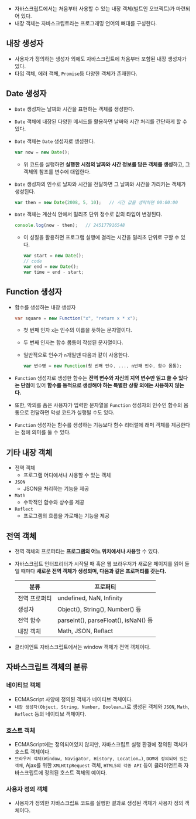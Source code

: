 - 자바스크립트에서는 처음부터 사용할 수 있는 내장 객체(빌트인 오브젝트)가 마련되어 있다.
- 내장 객체는 자바스크립트라는 프로그래밍 언어의 뼈대를 구성한다.

## 내장 생성자

- 사용자가 정의하는 생성자 외에도 자바스크립트에 처음부터 포함된 내장 생성자가 있다.
- 타입 객체, 에러 객체, `Promise`등 다양한 객체가 존재한다.

## Date 생성자

- `Date` 생성자는 날짜와 시간을 표현하는 객체를 생성한다.
- `Date` 객체에 내장된 다양한 메서드를 활용하면 날짜와 시간 처리를 간단하게 할 수 있다.
- `Date` 객체는 `Date` 생성자로 생성한다.
    
    ```jsx
    var now = new Date();
    ```
    
    - 위 코드를 실행하면 **실행한 시점의 날짜와 시간 정보를 담은 객체를 생성**하고, 그 객체의 참조를 변수에 대입한다.
- `Date` 생성자의 인수로 날짜와 시간을 전달하면 그 날짜와 시간을 가리키는 객체가 생성된다.
    
    ```jsx
    var then = new Date(2008, 5, 10);   // 시간 값을 생략하면 00:00:00
    ```
    
- `Date` 객체는 계산식 안에서 밀리초 단위 정수로 값의 타입이 변경된다.
    
    ```jsx
    console.log(now - then);   // 245177916548
    ```
    
    - 이 성질을 활용하면 프로그램 실행에 걸리는 시간을 밀리초 단위로 구할 수 있다.
        
        ```jsx
        var start = new Date();
        // code
        var end = new Date();
        var time = end - start;
        ```
        

## Function 생성자

- 함수를 생성하는 내장 생성자
    
    ```java
    var square = new Function("x", "return x * x");
    ```
    
    - 첫 번째 인자 `x`는 인수의 이름을 뜻하는 문자열이다.
    - 두 번째 인자는 함수 몸통이 작성된 문자열이다.
    - 일반적으로 인수가 `n`개일땐 다음과 같이 사용한다.
        
        ```jsx
        var 변수명 = new Function(첫 번째 인수, ..., n번째 인수, 함수 몸통);
        ```
        
- `Function` 생성자로 생성한 함수는 **전역 변수와 자신의 지역 변수만 읽고 쓸 수 있다는 단점**이 있어 **함수를 동적으로 생성해야 하는 특별한 상황 외에는 사용하지 않는다.**
- 또한, 악의를 품은 사용자가 입력한 문자열을 `Function` 생성자의 인수인 함수의 몸통으로 전달하면 악성 코드가 실행될 수도 있다.
- `Function` 생성자는 함수를 생성하는 기능보다 함수 리터럴에 래퍼 객체를 제공한다는 점에 의미를 둘 수 있다.

## 기타 내장 객체

- 전역 객체
    - 프로그램 어디에서나 사용할 수 있는 객체
- `JSON`
    - JSON을 처리하는 기능을 제공
- `Math`
    - 수학적인 함수와 상수를 제공
- `Reflect`
    - 프로그램의 흐름을 가로채는 기능을 제공

## 전역 객체

- 전역 객체의 프로퍼티는 **프로그램의 어느 위치에서나 사용**할 수 있다.
- 자바스크립트 인터프리터가 시작될 때 혹은 웹 브라우저가 새로운 페이지를 읽어 들일 때마다 **새로운 전역 객체가 생성되며, 다음과 같은 프로퍼티를 갖는다.**
    
    
    | 분류 | 프로퍼티 |
    | --- | --- |
    | 전역 프로퍼티 | undefined, NaN, Infinity |
    | 생성자 | Object(), String(), Number() 등 |
    | 전역 함수 | parseInt(), parseFloat(), isNaN() 등 |
    | 내장 객체 | Math, JSON, Reflact |
- 클라이언트 자바스크립트에서는 window 객체가 전역 객체이다.

## 자바스크립트 객체의 분류

### 네이티브 객체

- ECMAScript 사양에 정의된 객체가 네이티브 객체이다.
- `내장 생성자(Object, String, Number, Boolean…)`로 생성된 객체와 `JSON`, `Math`, `Reflect` 등의 네이티브 객체이다.

### 호스트 객체

- ECMAScript에는 정의되어있지 않지만, 자바스크립트 실행 환경에 정의된 객체가 호스트 객체이다.
- `브라우저 객체(Window, Navigator, History, Location…)`, `DOM에 정의되어 있는 객체`, Ajax를 위한 `XMLHttpRequest` 객체, `HTML5의 각종 API` 등이 클라이언트측 자바스크립트에 정의된 호스트 객체의 예이다.

### 사용자 정의 객체

- 사용자가 정의한 자바스크립트 코드를 실행한 결과로 생성된 객체가 사용자 정의 객체이다.
